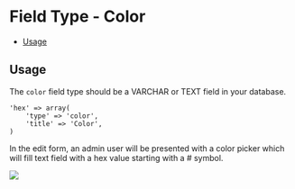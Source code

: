 # Field Type - Color

- [Usage](#usage)

<a name="usage"></a>
## Usage

The `color` field type should be a VARCHAR or TEXT field in your database.

	'hex' => array(
		'type' => 'color',
		'title' => 'Color',
	)

In the edit form, an admin user will be presented with a color picker which will fill text field with a hex value starting with a # symbol.

<img src="https://raw.github.com/FrozenNode/Laravel-Administrator/master/examples/images/field-type-color.png" />